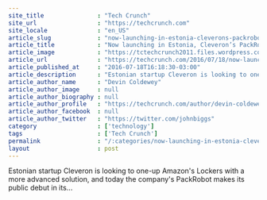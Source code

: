 ```yaml
---
site_title               : "Tech Crunch"
site_url                 : "https://techcrunch.com"
site_locale              : "en_US"
article_slug             : "now-launching-in-estonia-cleverons-packrobot-is-like-an-amazon-locker-on-steroids"
article_title            : "Now launching in Estonia, Cleveron’s PackRobot is like an Amazon Locker on steroids"
article_image            : "https://tctechcrunch2011.files.wordpress.com/2016/07/packrobot-lk-001.jpg?w=764&h=400&crop=1"
article_url              : "https://techcrunch.com/2016/07/18/now-launching-in-estonia-cleverons-packrobot-is-like-an-amazon-locker-on-steroids/"
article_published_at     : "2016-07-18T16:18:30-03:00"
article_description      : "Estonian startup Cleveron is looking to one-up Amazon's Lockers with a more advanced solution, and today the company's PackRobot makes its public debut in its..."
article_author_name      : "Devin Coldewey"
article_author_image     : null
article_author_biography : null
article_author_profile   : "https://techcrunch.com/author/devin-coldewey/"
article_author_facebook  : null
article_author_twitter   : "https://twitter.com/johnbiggs"
category                 : ['technology']
tags                     : ['Tech Crunch']
permalink                : "/:categories/now-launching-in-estonia-cleverons-packrobot-is-like-an-amazon-locker-on-steroids/"
layout                   : post
---
```


Estonian startup Cleveron is looking to one-up Amazon's Lockers with a more advanced solution, and today the company's PackRobot makes its public debut in its...
